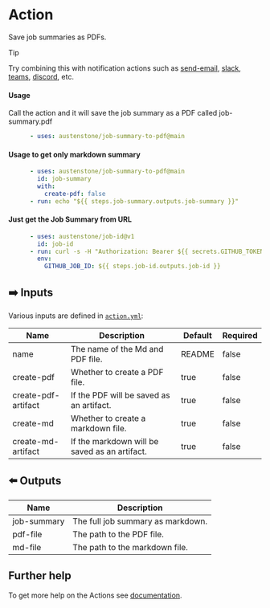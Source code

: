 # Action

Save job summaries as PDFs.

> [!TIP]
> Try combining this with notification actions such as [send-email](https://github.com/marketplace/actions/send-email), [slack](https://github.com/marketplace/actions/slack-send), [teams](https://github.com/marketplace/actions/microsoft-teams-notification), [discord](https://github.com/marketplace/actions/discord-message-notify), etc.

#### Usage
Call the action and it will save the job summary as a PDF called job-summary.pdf

```yml
      - uses: austenstone/job-summary-to-pdf@main
```

#### Usage to get only markdown summary

```yml
      - uses: austenstone/job-summary-to-pdf@main
        id: job-summary
        with:
          create-pdf: false
      - run: echo "${{ steps.job-summary.outputs.job-summary }}"
```

#### Just get the Job Summary from URL
```yml
      - uses: austenstone/job-id@v1
        id: job-id
      - run: curl -s -H "Authorization: Bearer ${{ secrets.GITHUB_TOKEN }}" https://github.com/${{ github.repository }}/actions/runs/$GITHUB_RUN_ID/jobs/$GITHUB_JOB_ID/summary_raw
        env:
          GITHUB_JOB_ID: ${{ steps.job-id.outputs.job-id }}
```

## ➡️ Inputs
Various inputs are defined in [`action.yml`](action.yml):

| Name | Description | Default | Required |
| --- | - | - | - |
| name | The name of the Md and PDF file. | README | false |
| create-pdf | Whether to create a PDF file. | true | false |
| create-pdf-artifact | If the PDF will be saved as an artifact. | true | false |
| create-md | Whether to create a markdown file. | true | false |
| create-md-artifact | If the markdown will be saved as an artifact. | true | false |

## ⬅️ Outputs
| Name | Description |
| --- | - |
| job-summary | The full job summary as markdown. |
| pdf-file | The path to the PDF file. |
| md-file | The path to the markdown file. |

## Further help
To get more help on the Actions see [documentation](https://docs.github.com/en/actions).
